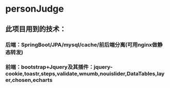 # personJudge
## 此项目用到的技术：
### 后端：SpringBoot/JPA/mysql/cache/前后端分离(可用nginx做静态转发)
### 前端：bootstrap+Jquery及其插件：jquery-cookie,toastr,steps,validate,wnumb,nouislider,DataTables,layer,chosen,echarts
